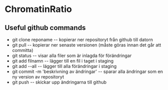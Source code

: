 # ChromatinRatio

## Useful github commands
- git clone reponame 	-- kopierar ner repositoryt från github till datorn
- git pull -- kopierar ner senaste versionen (måste göras innan det går att committa)
- git status -- visar alla filer som är inlagda för förändringar
- git add filnamn -- lägger till en fil i taget i staging
- git add --all 		-- lägger till alla förändringar i staging
- git commit -m 'beskrivning av ändringar' 	-- sparar alla ändringar som en ny version av repositoryt
- git push 	-- skickar upp ändringarna till github

